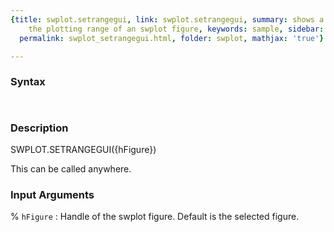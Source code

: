 ```yaml
---
{title: swplot.setrangegui, link: swplot.setrangegui, summary: shows a window to change
    the plotting range of an swplot figure, keywords: sample, sidebar: sw_sidebar,
  permalink: swplot_setrangegui.html, folder: swplot, mathjax: 'true'}

---
```


### Syntax

` `

### Description

 
SWPLOT.SETRANGEGUI({hFigure})
 
This can be called anywhere.
 

### Input Arguments

% `hFigure`
: Handle of the swplot figure. Default is the selected figure.

